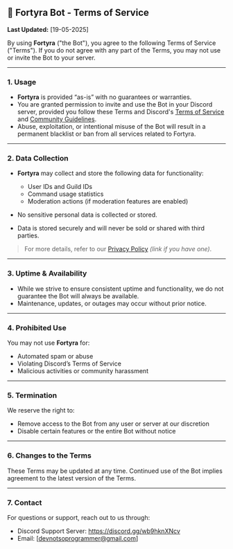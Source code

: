 ## 📝 Fortyra Bot - Terms of Service

**Last Updated:** \[19-05-2025]

By using **Fortyra** ("the Bot"), you agree to the following Terms of Service ("Terms"). If you do not agree with any part of the Terms, you may not use or invite the Bot to your server.

---

### 1. Usage

* **Fortyra** is provided “as-is” with no guarantees or warranties.
* You are granted permission to invite and use the Bot in your Discord server, provided you follow these Terms and Discord's [Terms of Service](https://discord.com/terms) and [Community Guidelines](https://discord.com/guidelines).
* Abuse, exploitation, or intentional misuse of the Bot will result in a permanent blacklist or ban from all services related to Fortyra.

---

### 2. Data Collection

* **Fortyra** may collect and store the following data for functionality:

  * User IDs and Guild IDs
  * Command usage statistics
  * Moderation actions (if moderation features are enabled)
* No sensitive personal data is collected or stored.
* Data is stored securely and will never be sold or shared with third parties.

> For more details, refer to our [Privacy Policy](#) *(link if you have one)*.

---

### 3. Uptime & Availability

* While we strive to ensure consistent uptime and functionality, we do not guarantee the Bot will always be available.
* Maintenance, updates, or outages may occur without prior notice.

---

### 4. Prohibited Use

You may not use **Fortyra** for:

* Automated spam or abuse
* Violating Discord’s Terms of Service
* Malicious activities or community harassment

---

### 5. Termination

We reserve the right to:

* Remove access to the Bot from any user or server at our discretion
* Disable certain features or the entire Bot without notice

---

### 6. Changes to the Terms

These Terms may be updated at any time. Continued use of the Bot implies agreement to the latest version of the Terms.

---

### 7. Contact

For questions or support, reach out to us through:

* Discord Support Server: https://discord.gg/wb9hknXNcv
* Email: \[devnotsoprogrammer@gmail.com]

